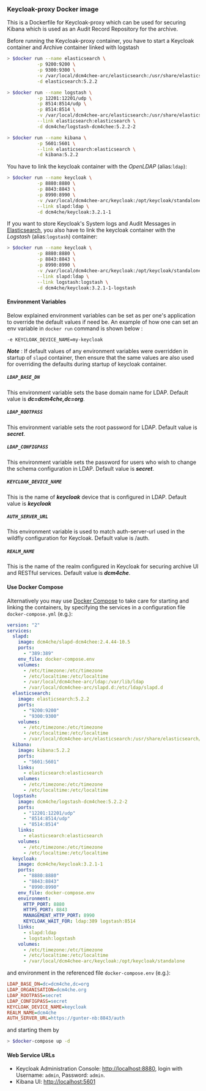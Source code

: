### Keycloak-proxy Docker image

This is a Dockerfile for Keycloak-proxy which can be used for securing Kibana which is used as an Audit Record Repository for the archive.

Before running the Keycloak-proxy container, you have to start a Keycloak container and Archive container linked with logstash

```bash
> $docker run --name elasticsearch \
           -p 9200:9200 \
           -p 9300:9300 \
           -v /var/local/dcm4chee-arc/elasticsearch:/usr/share/elasticsearch/data \
           -d elasticsearch:5.2.2
```

```bash
> $docker run --name logstash \
           -p 12201:12201/udp \
           -p 8514:8514/udp \
           -p 8514:8514 \
           -v /var/local/dcm4chee-arc/elasticsearch:/usr/share/elasticsearch/data \
           --link elasticsearch:elasticsearch \
           -d dcm4che/logstash-dcm4chee:5.2.2-2
```

```bash
> $docker run --name kibana \
           -p 5601:5601 \
           --link elasticsearch:elasticsearch \
           -d kibana:5.2.2
```

You have to link the keycloak container with the _OpenLDAP_ (alias:`ldap`):

```bash
> $docker run --name keycloak \
           -p 8880:8880 \
           -p 8843:8843 \
           -p 8990:8990 \
           -v /var/local/dcm4chee-arc/keycloak:/opt/keycloak/standalone \
           --link slapd:ldap \
           -d dcm4che/keycloak:3.2.1-1
```

If you want to store Keycloak's System logs and Audit Messages in
[Elasticsearch](https://www.elastic.co/products/elasticsearch), you also have to link the keycloak container
with the _Logstash_ (alias:`logstash`) container:
```bash
> $docker run --name keycloak \
           -p 8880:8880 \
           -p 8843:8843 \
           -p 8990:8990 \
           -v /var/local/dcm4chee-arc/keycloak:/opt/keycloak/standalone \
           --link slapd:ldap \
           --link logstash:logstash \
           -d dcm4che/keycloak:3.2.1-1-logstash
```

#### Environment Variables 

Below explained environment variables can be set as per one's application to override the default values if need be.
An example of how one can set an env variable in `docker run` command is shown below :

    -e KEYCLOAK_DEVICE_NAME=my-keycloak

_**Note**_ : If default values of any environment variables were overridden in startup of `slapd` container, 
then ensure that the same values are also used for overriding the defaults during startup of keycloak container. 

##### `LDAP_BASE_DN`

This environment variable sets the base domain name for LDAP. Default value is _**dc=dcm4che,dc=org**_.

##### `LDAP_ROOTPASS`

This environment variable sets the root password for LDAP. Default value is _**secret**_. 

##### `LDAP_CONFIGPASS`

This environment variable sets the password for users who wish to change the schema configuration in LDAP. 
Default value is _**secret**_. 

##### `KEYCLOAK_DEVICE_NAME`

This is the name of _**keycloak**_ device that is configured in LDAP. Default value is _**keycloak**_

##### `AUTH_SERVER_URL`

This environment variable is used to match auth-server-url used in the wildfly configuration for Keycloak. Default value is /auth.

##### `REALM_NAME`

This is the name of the realm configured in Keycloak for securing archive UI and RESTful services. Default value is _**dcm4che**_. 

#### Use Docker Compose

Alternatively you may use [Docker Compose](https://docs.docker.com/compose/) to take care for starting and linking
the containers, by specifying the services in a configuration file `docker-compose.yml` (e.g.):

````yaml
version: "2"
services:
  slapd:
    image: dcm4che/slapd-dcm4chee:2.4.44-10.5
    ports:
      - "389:389"
    env_file: docker-compose.env
    volumes:
      - /etc/timezone:/etc/timezone
      - /etc/localtime:/etc/localtime
      - /var/local/dcm4chee-arc/ldap:/var/lib/ldap
      - /var/local/dcm4chee-arc/slapd.d:/etc/ldap/slapd.d
  elasticsearch:
    image: elasticsearch:5.2.2
    ports:
      - "9200:9200"
      - "9300:9300"
    volumes:
      - /etc/timezone:/etc/timezone
      - /etc/localtime:/etc/localtime
      - /var/local/dcm4chee-arc/elasticsearch:/usr/share/elasticsearch/data
  kibana:
    image: kibana:5.2.2
    ports:
      - "5601:5601"
    links:
      - elasticsearch:elasticsearch
    volumes:
      - /etc/timezone:/etc/timezone
      - /etc/localtime:/etc/localtime
  logstash:
    image: dcm4che/logstash-dcm4chee:5.2.2-2
    ports:
      - "12201:12201/udp"
      - "8514:8514/udp"
      - "8514:8514"
    links:
      - elasticsearch:elasticsearch
    volumes:
      - /etc/timezone:/etc/timezone
      - /etc/localtime:/etc/localtime
  keycloak:
    image: dcm4che/keycloak:3.2.1-1
    ports:
      - "8880:8880"
      - "8843:8843"
      - "8990:8990"
    env_file: docker-compose.env
    environment:
      HTTP_PORT: 8880
      HTTPS_PORT: 8843
      MANAGEMENT_HTTP_PORT: 8990
      KEYCLOAK_WAIT_FOR: ldap:389 logstash:8514
    links:
      - slapd:ldap
      - logstash:logstash
    volumes:
      - /etc/timezone:/etc/timezone
      - /etc/localtime:/etc/localtime
      - /var/local/dcm4chee-arc/keycloak:/opt/keycloak/standalone
````

and environment in the referenced file `docker-compose.env` (e.g.):

````INI
LDAP_BASE_DN=dc=dcm4che,dc=org
LDAP_ORGANISATION=dcm4che.org
LDAP_ROOTPASS=secret
LDAP_CONFIGPASS=secret
KEYCLOAK_DEVICE_NAME=keycloak
REALM_NAME=dcm4che
AUTH_SERVER_URL=https://gunter-nb:8843/auth
````

and starting them by
```bash
> $docker-compose up -d
````

#### Web Service URLs
- Keycloak Administration Console: <http://localhost:8880>, login with Username: `admin`, Password: `admin`.
- Kibana UI: <http://localhost:5601>
